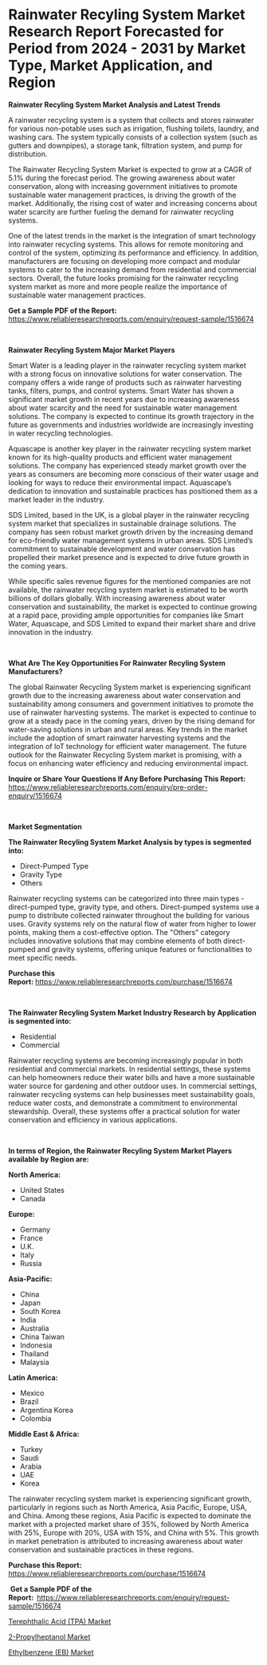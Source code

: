 <p><h1>Rainwater Recyling System Market Research Report Forecasted for Period from 2024 -  2031 by Market Type, Market Application, and Region</h1></p><p><strong>Rainwater Recyling System Market Analysis and Latest Trends</strong></p>
<p><p>A rainwater recycling system is a system that collects and stores rainwater for various non-potable uses such as irrigation, flushing toilets, laundry, and washing cars. The system typically consists of a collection system (such as gutters and downpipes), a storage tank, filtration system, and pump for distribution.</p><p>The Rainwater Recycling System Market is expected to grow at a CAGR of 5.1% during the forecast period. The growing awareness about water conservation, along with increasing government initiatives to promote sustainable water management practices, is driving the growth of the market. Additionally, the rising cost of water and increasing concerns about water scarcity are further fueling the demand for rainwater recycling systems.</p><p>One of the latest trends in the market is the integration of smart technology into rainwater recycling systems. This allows for remote monitoring and control of the system, optimizing its performance and efficiency. In addition, manufacturers are focusing on developing more compact and modular systems to cater to the increasing demand from residential and commercial sectors. Overall, the future looks promising for the rainwater recycling system market as more and more people realize the importance of sustainable water management practices.</p></p>
<p><strong>Get a Sample PDF of the Report:&nbsp;</strong> <a href="https://www.reliableresearchreports.com/enquiry/request-sample/1516674">https://www.reliableresearchreports.com/enquiry/request-sample/1516674</a></p>
<p>&nbsp;</p>
<p><strong>Rainwater Recyling System Major Market Players</strong></p>
<p><p>Smart Water is a leading player in the rainwater recycling system market with a strong focus on innovative solutions for water conservation. The company offers a wide range of products such as rainwater harvesting tanks, filters, pumps, and control systems. Smart Water has shown a significant market growth in recent years due to increasing awareness about water scarcity and the need for sustainable water management solutions. The company is expected to continue its growth trajectory in the future as governments and industries worldwide are increasingly investing in water recycling technologies.</p><p>Aquascape is another key player in the rainwater recycling system market known for its high-quality products and efficient water management solutions. The company has experienced steady market growth over the years as consumers are becoming more conscious of their water usage and looking for ways to reduce their environmental impact. Aquascape’s dedication to innovation and sustainable practices has positioned them as a market leader in the industry.</p><p>SDS Limited, based in the UK, is a global player in the rainwater recycling system market that specializes in sustainable drainage solutions. The company has seen robust market growth driven by the increasing demand for eco-friendly water management systems in urban areas. SDS Limited’s commitment to sustainable development and water conservation has propelled their market presence and is expected to drive future growth in the coming years.</p><p>While specific sales revenue figures for the mentioned companies are not available, the rainwater recycling system market is estimated to be worth billions of dollars globally. With increasing awareness about water conservation and sustainability, the market is expected to continue growing at a rapid pace, providing ample opportunities for companies like Smart Water, Aquascape, and SDS Limited to expand their market share and drive innovation in the industry.</p></p>
<p>&nbsp;</p>
<p><strong>What Are The Key Opportunities For Rainwater Recyling System Manufacturers?</strong></p>
<p><p>The global Rainwater Recycling System market is experiencing significant growth due to the increasing awareness about water conservation and sustainability among consumers and government initiatives to promote the use of rainwater harvesting systems. The market is expected to continue to grow at a steady pace in the coming years, driven by the rising demand for water-saving solutions in urban and rural areas. Key trends in the market include the adoption of smart rainwater harvesting systems and the integration of IoT technology for efficient water management. The future outlook for the Rainwater Recycling System market is promising, with a focus on enhancing water efficiency and reducing environmental impact.</p></p>
<p><strong>Inquire or Share Your Questions If Any Before Purchasing This Report:</strong> <a href="https://www.reliableresearchreports.com/enquiry/pre-order-enquiry/1516674">https://www.reliableresearchreports.com/enquiry/pre-order-enquiry/1516674</a></p>
<p>&nbsp;</p>
<p><strong>Market Segmentation</strong></p>
<p><strong>The Rainwater Recyling System Market Analysis by types is segmented into:</strong></p>
<p><ul><li>Direct-Pumped Type</li><li>Gravity Type</li><li>Others</li></ul></p>
<p><p>Rainwater recycling systems can be categorized into three main types - direct-pumped type, gravity type, and others. Direct-pumped systems use a pump to distribute collected rainwater throughout the building for various uses. Gravity systems rely on the natural flow of water from higher to lower points, making them a cost-effective option. The "Others" category includes innovative solutions that may combine elements of both direct-pumped and gravity systems, offering unique features or functionalities to meet specific needs.</p></p>
<p><strong>Purchase this Report:&nbsp;</strong><a href="https://www.reliableresearchreports.com/purchase/1516674">https://www.reliableresearchreports.com/purchase/1516674</a></p>
<p>&nbsp;</p>
<p><strong>The Rainwater Recyling System Market Industry Research by Application is segmented into:</strong></p>
<p><ul><li>Residential</li><li>Commercial</li></ul></p>
<p><p>Rainwater recycling systems are becoming increasingly popular in both residential and commercial markets. In residential settings, these systems can help homeowners reduce their water bills and have a more sustainable water source for gardening and other outdoor uses. In commercial settings, rainwater recycling systems can help businesses meet sustainability goals, reduce water costs, and demonstrate a commitment to environmental stewardship. Overall, these systems offer a practical solution for water conservation and efficiency in various applications.</p></p>
<p>&nbsp;</p>
<p><strong>In terms of Region, the Rainwater Recyling System Market Players available by Region are:</strong></p>
<p>
    <p> <strong> North America: </strong>
        <ul>
            <li>United States</li>
            <li>Canada</li>
        </ul>
        </p> 
    <p> <strong> Europe: </strong>
        <ul>
            <li>Germany</li>
            <li>France</li>
            <li>U.K.</li>
            <li>Italy</li>
            <li>Russia</li>
        </ul>
        </p> 
    <p> <strong> Asia-Pacific: </strong>
        <ul>
            <li>China</li>
            <li>Japan</li>
            <li>South Korea</li>
            <li>India</li>
            <li>Australia</li>
            <li>China Taiwan</li>
            <li>Indonesia</li>
            <li>Thailand</li>
            <li>Malaysia</li>
        </ul>
        </p> 
    <p> <strong> Latin America: </strong>
        <ul>
            <li>Mexico</li>
            <li>Brazil</li>
            <li>Argentina Korea</li>
            <li>Colombia</li>
        </ul>
        </p> 
    <p> <strong> Middle East & Africa: </strong>
        <ul>
            <li>Turkey</li>
            <li>Saudi</li>
            <li>Arabia</li>
            <li>UAE</li>
            <li>Korea</li>
        </ul>
    </p>
    </p>
<p><p>The rainwater recycling system market is experiencing significant growth, particularly in regions such as North America, Asia Pacific, Europe, USA, and China. Among these regions, Asia Pacific is expected to dominate the market with a projected market share of 35%, followed by North America with 25%, Europe with 20%, USA with 15%, and China with 5%. This growth in market penetration is attributed to increasing awareness about water conservation and sustainable practices in these regions.</p></p>
<p><strong>Purchase this Report: </strong><a href="https://www.reliableresearchreports.com/purchase/1516674">https://www.reliableresearchreports.com/purchase/1516674</a></p>
<p>&nbsp;<strong>Get a Sample PDF of the Report:&nbsp;&nbsp;</strong><a href="https://www.reliableresearchreports.com/enquiry/request-sample/1516674">https://www.reliableresearchreports.com/enquiry/request-sample/1516674</a></p>
<p><strong></strong></p>
<p><p><a href="https://view.publitas.com/reportprime-1/terephthalic-acid-tpa-market-size-share-trends-analysis-report-by-application-regional-outlook-competitive-strategies-and-segment-forecasts-2024-2031/">Terephthalic Acid (TPA) Market</a></p><p><a href="https://view.publitas.com/reportprime-1/2-propylheptanol-market-research-report-provides-thorough-industry-overview-which-offers-an-in-depth-analysis-of-product-trends-and-new-market-divisions/">2-Propylheptanol Market</a></p><p><a href="https://view.publitas.com/reportprime-1/ethylbenzene-eb-market-research-report-unlocks-analysis-on-the-market-financial-status-market-size-and-market-revenue-upto-2031/">Ethylbenzene (EB) Market</a></p></p>